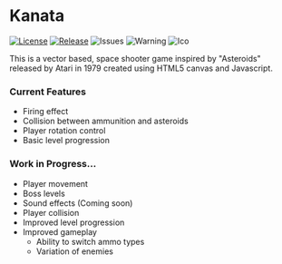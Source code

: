 # Kanata
[![License](https://img.shields.io/badge/License-BSD%203--Clause-blue.svg)](https://opensource.org/licenses/BSD-3-Clause)
[![Release](https://img.shields.io/github/v/release/hausen-wu-23/kanata?include_prereleases)](https://github.com/hausen-wu-23/kanata/releases/)
![Issues](https://img.shields.io/github/issues/hausen-wu-23/kanata)
![Warning](https://img.shields.io/badge/photosensitive-epilepsy%20warning-important)
![Ico](https://cdn.discordapp.com/attachments/774891976079441941/788571650785673236/ico.png)

This is a vector based, space shooter game inspired by "Asteroids" released by Atari in 1979 created using HTML5 canvas and Javascript.

### Current Features
- Firing effect
- Collision between ammunition and asteroids
- Player rotation control
- Basic level progression
### Work in Progress...
- Player movement
- Boss levels
- Sound effects (Coming soon)
- Player collision 
- Improved level progression
- Improved gameplay
  - Ability to switch ammo types
  - Variation of enemies
